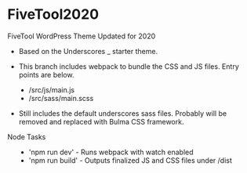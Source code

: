 # FiveTool2020

FiveTool WordPress Theme Updated for 2020

- Based on the Underscores \_ starter theme.

- This branch includes webpack to bundle the CSS and JS files. Entry points are below.

<ul style="margin-left: 20px;">
<li>/src/js/main.js</li>
<li>/src/sass/main.scss</li>
</ul>

- Still includes the default underscores sass files. Probably will be removed and replaced with Bulma CSS framework.

Node Tasks 

<ul style="margin-left: 20px;">
<li>'npm run dev' - Runs webpack with watch enabled </li>
<li>'npm run build' - Outputs finalized JS and CSS files under /dist</li>
</ul>
